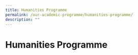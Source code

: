 ```yaml
---
title: Humanities Programme
permalink: /our-academic-programme/humanities-programme/
description: ""
---
```

# Humanities Programme

